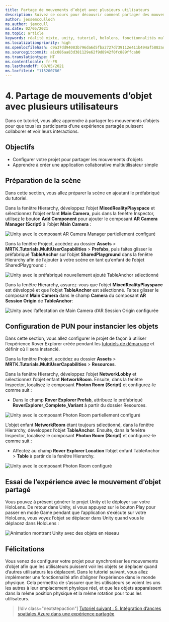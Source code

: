 ```yaml
---
title: Partage de mouvements d’objet avec plusieurs utilisateurs
description: Suivez ce cours pour découvrir comment partager des mouvements d’objets avec plusieurs utilisateurs dans une application HoloLens 2.
author: jessemcculloch
ms.author: jemccull
ms.date: 02/05/2021
ms.topic: article
keywords: réalité mixte, unity, tutoriel, hololens, fonctionnalités multi-utilisateurs, Photon, MRTK, mixed reality toolkit, UWP, ancres spatiales Azure
ms.localizationpriority: high
ms.openlocfilehash: c9a37dd94083b796da6d5fba2727d739112e411b494af5882ad08525e733a722
ms.sourcegitcommit: a1c086aa83d381129e62f9d8942f0fc889ffcab0
ms.translationtype: HT
ms.contentlocale: fr-FR
ms.lasthandoff: 08/05/2021
ms.locfileid: "115200786"
---
```

# <a name="4-sharing-object-movements-with-multiple-users"></a>4. Partage de mouvements d’objet avec plusieurs utilisateurs

Dans ce tutoriel, vous allez apprendre à partager les mouvements d’objets pour que tous les participants d’une expérience partagée puissent collaborer et voir leurs interactions.

## <a name="objectives"></a>Objectifs

* Configurer votre projet pour partager les mouvements d’objets
* Apprendre à créer une application collaborative multiutilisateur simple

## <a name="preparing-the-scene"></a>Préparation de la scène

Dans cette section, vous allez préparer la scène en ajoutant le préfabriqué du tutoriel.

Dans la fenêtre Hierarchy, développez l’objet **MixedRealityPlayspace** et sélectionnez l’objet enfant **Main Camera**, puis dans la fenêtre Inspector, utilisez le bouton **Add Component** pour ajouter le composant **AR Camera Manager (Script)** à l’objet **Main Camera** :

![Unity avec le composant AR Camera Manager partiellement configuré](images/mr-learning-sharing/sharing-04-section1-step1-0.png)

Dans la fenêtre Project, accédez au dossier **Assets** > **MRTK.Tutorials.MultiUserCapabilities** > **Prefabs**, puis faites glisser le préfabriqué **TableAnchor** sur l’objet **SharedPlayground** dans la fenêtre Hierarchy afin de l’ajouter à votre scène en tant qu’enfant de l’objet SharedPlayground :

![Unity avec le préfabriqué nouvellement ajouté TableAnchor sélectionné](images/mr-learning-sharing/sharing-04-section1-step1-1.png)

Dans la fenêtre Hierarchy, assurez-vous que l’objet **MixedRealityPlayspace** est développé et que l’objet **TableAnchor** est sélectionné. Faites glisser le composant **Main Camera** dans le champ **Camera** du composant **AR Session Origin** de **TableAnchor**:

![Unity avec l’affectation de Main Camera d’AR Session Origin configurée](images/mr-learning-sharing/sharing-04-section1-step1-2.png)

## <a name="configuring-pun-to-instantiate-the-objects"></a>Configuration de PUN pour instancier les objets

Dans cette section, vous allez configurer le projet de façon à utiliser l’expérience Rover Explorer créée pendant les [tutoriels de démarrage](mr-learning-base-01.md) et définir où il sera instancié.

Dans la fenêtre Project, accédez au dossier **Assets** > **MRTK.Tutorials.MultiUserCapabilities** > **Resources**.

Dans la fenêtre Hierarchy, développez l’objet **NetworkLobby** et sélectionnez l’objet enfant **NetworkRoom**. Ensuite, dans la fenêtre Inspector, localisez le composant **Photon Room (Script)** et configurez-le comme suit :

* Dans le champ **Rover Explorer Prefab**, attribuez le préfabriqué **RoverExplorer_Complete_Variant** à partir du dossier Resources.

![Unity avec le composant Photon Room partiellement configuré](images/mr-learning-sharing/sharing-04-section2-step1-1.png)

L’objet enfant **NetworkRoom** étant toujours sélectionné, dans la fenêtre Hierarchy, développez l’objet **TableAnchor**. Ensuite, dans la fenêtre Inspector, localisez le composant **Photon Room (Script)** et configurez-le comme suit :

* Affectez au champ **Rover Explorer Location** l’objet enfant TableAnchor > **Table** à partir de la fenêtre Hierarchy.

![Unity avec le composant Photon Room configuré](images/mr-learning-sharing/sharing-04-section2-step1-2.png)

## <a name="trying-the-experience-with-shared-object-movement"></a>Essai de l’expérience avec le mouvement d’objet partagé

Vous pouvez à présent générer le projet Unity et le déployer sur votre HoloLens. De retour dans Unity, si vous appuyez sur le bouton Play pour passer en mode Game pendant que l’application s’exécute sur votre HoloLens, vous voyez l’objet se déplacer dans Unity quand vous le déplacez dans HoloLens :

![Animation montrant Unity avec des objets en réseau](images/mr-learning-sharing/sharing-04-section3-step1-1.gif)

## <a name="congratulations"></a>Félicitations

Vous venez de configurer votre projet pour synchroniser les mouvements d’objet afin que les utilisateurs puissent voir les objets se déplacer quand d’autres utilisateurs les déplacent. Dans le tutoriel suivant, vous allez implémenter une fonctionnalité afin d’aligner l’expérience dans le monde physique. Cela permettra de s’assurer que les utilisateurs se voient les uns les autres à leur emplacement physique réel, et que les objets apparaissent dans la même position physique et la même rotation pour tous les utilisateurs.

> [!div class="nextstepaction"]
> [Tutoriel suivant : 5. Intégration d’ancres spatiales Azure dans une expérience partagée](mr-learning-sharing-05.md)

